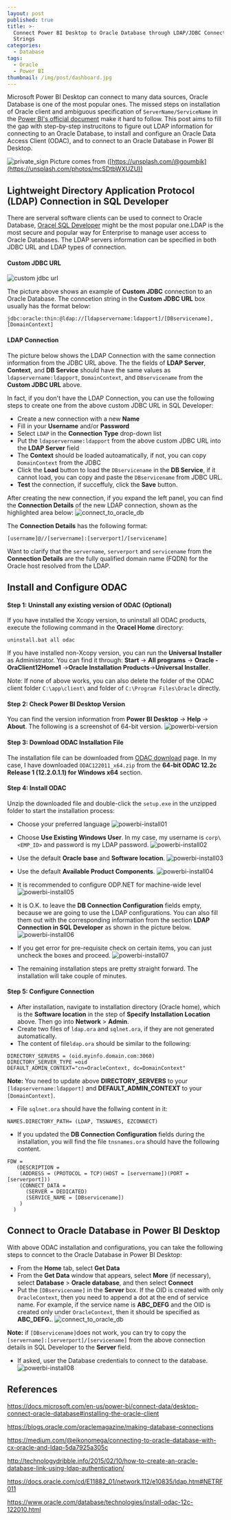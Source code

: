 ```yaml
---
layout: post
published: true
title: >-
  Connect Power BI Desktop to Oracle Database through LDAP/JDBC Connection
  Strings
categories:
  - Database
tags:
  - Oracle
  - Power BI
thumbnail: /img/post/dashboard.jpg
---
```

Microsoft Power BI Desktop can connect to many data sources, Oracle Database is one of the most popular ones. The missed steps on installation of Oracle client and ambiguous specification of `ServerName/ServiceName` in the [Power BI's official document](https://docs.microsoft.com/en-us/power-bi/connect-data/desktop-connect-oracle-database#installing-the-oracle-client) make it hard to follow. This post aims to fill the gap with step-by-step instrucitons to figure out LDAP information for connecting to an Oracle Database, to install and configure an Oracle Data Access Client (ODAC), and to connect to an Oracle Database in Power BI Desktop.
<!--more-->

![private_sign]({{site.baseurl}}/img/post/dashboard.jpg)
Picture comes from ([https://unsplash.com/@goumbik](https://unsplash.com/photos/mcSDtbWXUZU))


## Lightweight Directory Application Protocol (LDAP) Connection in SQL Developer

There are serveral software clients can be used to connect to Oracle Database, [Oracel SQL Developer](https://www.oracle.com/database/technologies/appdev/sqldeveloper-landing.html) might be the most popular one.LDAP is the most secure and popular way for Enterprise to manage user access to Oracle Databases. The LDAP servers information can be specified in both JDBC URL and LDAP types of connection.

#### Custom JDBC URL
![custom jdbc url]({{site.baseurl}}/img/post/sql_developer01.PNG)

The picture above shows an example of **Custom JDBC** connection to an Oracle Database. The conncetion string in the **Custom JDBC URL** box usually has the format below:

```
jdbc:oracle:thin:@ldap://[ldapservername:ldapport]/[DBservicename],[DomainContext]
```


#### LDAP Connection
The picture below shows the LDAP Connection with the same connection information from the JDBC URL above. The the fields of **LDAP Server**,  **Context**, and **DB Service** should have the same values as `ldapservername:ldapport`, `DomainContext`, and `DBservicename` from the **Custom JDBC URL** above.

In fact, if you don't have the LDAP Connection, you can use the following steps to create one from the above custom JDBC URL in SQL Developer:
* Create a new connection with a new **Name** 
* Fill in your **Username** and/or **Password**
* Select `LDAP` in the **Connection Type** drop-down list
* Put the `ldapservername:ldapport` from the above custom JDBC URL into the **LDAP Server** field
* The **Context** should be loaded autoamatically, if not, you can copy `DomainContext` from the JDBC 
* Click the **Load** button to load the `DBservicename` in the **DB Service**, if it cannot load, you can copy and paste the `DBservicename` from JDBC URL.
* **Test** the connection, if succeffuly, click the **Save** button.

After creating the new connection, if you expand the left panel, you can find the **Connection Details** of the new LDAP connection, shown as the highlighted area below:
![connect_to_oracle_db]({{site.baseurl}}/img/post/connect-oracle-database_1.png)

The **Connection Details** has the following format:
```
[username]@//[servername]:[serverport]/[servicename]
```
Want to clarify that the `servername`, `serverport` and `servicename` from the **Connection Details** are the fully qualified domain name (FQDN) for the Oracle host resolved from the LDAP.

## Install and Configure ODAC

#### Step 1: Uninstall any existing version of ODAC (Optional) 
If you have installed the Xcopy version, to uninstall all ODAC products, execute the following command in the **Oracel Home** directory:
```
uninstall.bat all odac
```
If you have installed non-Xcopy version, you can run the **Universal Installer** as Administrator. You can find it through:
**Start** -> **All programs** -> **Oracle - OraClient12Home1** ->**Oracle Installation Products**->**Universal Installer**.

Note: If none of above works, you can also delete the folder of the ODAC client folder `C:\app\client\` and folder of `C:\Program Files\Oracle` directly.

#### Step 2: Check Power BI Desktop Version
You can find the version information from **Power BI Desktop** -> **Help** -> **About**. The following is a screenshot of 64-bit version.
![powerbi-version]({{site.baseurl}}/img/post/powerbi-version.png)

#### Step 3: Download ODAC Installation File
The installation file can be downloaded from [ODAC download](https://www.oracle.com/database/technologies/odac-downloads.html) page. In my case, I have downloaded `ODAC122011_x64.zip` from the **64-bit ODAC 12.2c Release 1 (12.2.0.1.1) for Windows x64** section.

#### Step 4: Install ODAC
Unzip the downloaded file and double-click the `setup.exe` in the unzipped folder to start the installation process:
* Choose your preferred language
![powerbi-install01]({{site.baseurl}}/img/post/powerbi-install01.PNG)

* Choose **Use Existing Windows User**. In my case, my username is `corp\<EMP_ID>` and password is my LDAP password.
![powerbi-install02]({{site.baseurl}}/img/post/powerbi-install02.PNG)

* Use the default **Oracle base** and **Software location**.
![powerbi-install03]({{site.baseurl}}/img/post/powerbi-install03.PNG)

* Use the default **Available Product Components**.
![powerbi-install04]({{site.baseurl}}/img/post/powerbi-install04.PNG)

* It is recommended to configure ODP.NET for machine-wide level
![powerbi-install05]({{site.baseurl}}/img/post/powerbi-install05.PNG)

* It is O.K. to leave the **DB Connection Configuration** fields empty, because we are going to use the LDAP configurations. You can also fill them out with the corresponding information from the section **LDAP Connection in SQL Developer** as shown in the picture below.
![powerbi-install06]({{site.baseurl}}/img/post/powerbi-install06.PNG)

* If you get error for pre-requisite check on certain items, you can just uncheck the boxes and proceed.
![powerbi-install07]({{site.baseurl}}/img/post/powerbi-install07.PNG)

* The remaining installation steps are pretty straight forward. The installation will take couple of minutes.



#### Step 5: Configure Connection
* After installation, navigate to installation directory (Oracle home), which is the **Software location** in the step of **Specify Installation Location** above. Then go into **Network** > **Admin**.
* Create two files of `ldap.ora` and `sqlnet.ora`, if they are not generated automatically. 
* The content of file`ldap.ora` should be similar to the following: 

```
DIRECTORY_SERVERS = (oid.myinfo.domain.com:3060)
DIRECTORY_SERVER_TYPE =oid
DEFAULT_ADMIN_CONTEXT="cn=OracleContext, dc=DomainContext"
```
**Note:** You need to update above **DIRECTORY_SERVERS** to your `[ldapservername:ldapport]` and **DEFAULT_ADMIN_CONTEXT** to your `[DomainContext]`.
* File `sqlnet.ora` should have the follwing content in it:

```
NAMES.DIRECTORY_PATH= (LDAP, TNSNAMES, EZCONNECT)
```

* If you updated the **DB Connection Configuration** fields during the installation, you will find the file `tnsnames.ora` should have the following content.

```
FDW =
   (DESCRIPTION =
    (ADDRESS = (PROTOCOL = TCP)(HOST = [servername])(PORT = [serverport]))
    (CONNECT_DATA =
      (SERVER = DEDICATED)
      (SERVICE_NAME = [DBservicename]) 
    )
  )
```

## Connect to Oracle Database in Power BI Desktop
With above ODAC installation and configurations, you can take the following steps to conncet to the Oracle Database in Power BI Desktop:
* From the **Home** tab, select **Get Data**
* From the **Get Data** window that appears, select **More** (if necessary), select **Database** > **Oracle database**, and then select **Connect**
* Put the `[DBservicename]` in the **Server** box. If the OID is created with only `OracleContext`, then you need to append a dot at the end of service name. For example, if the service name is **ABC_DEFG** and the OID is created only under `OracleContext`, then it should be specified as **ABC_DEFG.**. 
![connect_to_oracle_db]({{site.baseurl}}/img/post/connect-oracle-database_3.png)

**Note:** if `[DBservicename]`does not work, you can try to copy the `[servername]:[serverport]/[servicename]` from the above connection details in SQL Developer to the **Server** field.

* If asked, user the Database credentials to connect to the database.
![powerbi-install08]({{site.baseurl}}/img/post/powerbi-install08.PNG)





## References

https://docs.microsoft.com/en-us/power-bi/connect-data/desktop-connect-oracle-database#installing-the-oracle-client

https://blogs.oracle.com/oraclemagazine/making-database-connections

https://medium.com/@eikonomega/connecting-to-oracle-database-with-cx-oracle-and-ldap-5da7925a305c

http://technologydribble.info/2015/02/10/how-to-create-an-oracle-database-link-using-ldap-authentication/

https://docs.oracle.com/cd/E11882_01/network.112/e10835/ldap.htm#NETRF011

https://www.oracle.com/database/technologies/install-odac-12c-122010.html
